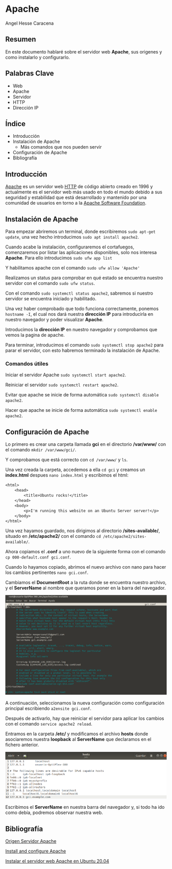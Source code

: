 # **Apache**
Angel Hesse Caracena

## **Resumen**
En este documento hablaré sobre el servidor web **Apache**, sus origenes y como instalarlo y configurarlo.

## **Palabras Clave**
- Web
- Apache
- Servidor
- HTTP
- Dirección IP

## **Índice**
- Introducción
- Instalación de Apache
    - Más comandos que nos pueden servir
- Configuración de Apache
- Bibliografía

## **Introducción**
[Apache](https://dinahosting.com/ayuda/que-es-apache-y-para-que-sirve/) es un servidor web [HTTP](https://es.wikipedia.org/wiki/Protocolo_de_transferencia_de_hipertexto) de código abierto creado en 1996 y actualmente es el servidor web más usado en todo el mundo debido a sus seguridad y estabilidad que está desarrollado y mantenido por una comunidad de usuarios en torno a la [Apache Software Foundation](https://httpd.apache.org/docs/2.4/es/).

## **Instalación de Apache**
Para empezar abriremos un terminal, donde escribiremos `sudo apt-get update`, una vez hecho introducimos `sudo apt install apache2`.

Cuando acabe la instalación, configuraremos el cortafuegos, comenzaremos por listar las aplicaciones disponibles, solo nos interesa **Apache**. Para ello introducimos `sudo ufw app list` 

Y habilitamos apache con el comando `sudo ufw allow 'Apache'`

Realizamos un status para comprobar en qué estado se encuentra nuestro servidor con el comando `sudo ufw status`.

Con el comando `sudo systemctl status apache2`, sabremos si nuestro servidor se encuentra iniciado y habilitado.

Una vez haber comprobado que todo funciona correctamente, ponemos `hostname -I`, el cual nos dará nuestra **dirección IP** para introducirla en nuestro navegador y poder visualizar **Apache**.

Introducimos la **dirección IP** en nuestro navegador y comprobamos que vemos la pagina de apache.

Para terminar, introducimos el comando `sudo systemctl stop apache2` para parar el servidor, con esto habremos terminado la instalación de Apache.

### **Comandos útiles**
Iniciar el servidor Apache `sudo systemctl start apache2`.

Reiniciar el servidor `sudo systemctl restart apache2`.

Evitar que apache se inicie de forma automática `sudo systemctl disable apache2`.

Hacer que apache se inicie de forma automática `sudo systemctl enable apache2`.

## **Configuración de Apache**
Lo primero es crear una carpeta llamada **gci** en el directorio **/var/www/** con el comando `mkdir /var/www/gci/`.

Y comprobamos que está correcto con `cd /var/www/` y `ls`.

Una vez creada la carpeta, accedemos a ella `cd gci` y creamos un **index.html** despues `nano index.html` y escribimos el html:

```
<html>
    <head>
        <title>Ubuntu rocks!</title>
    </head>
    <body>
        <p>I'm running this website on an Ubuntu Server server!</p>
    </body>
</html>
```

Una vez hayamos guardado, nos dirigimos al directorio **/sites-available/**, situado en **/etc/apache2/** con el comando `cd /etc/apache2/sites-available/`.

Ahora copiamos el **.conf** a uno nuevo de la siguiente forma con el comando `cp 000-default.conf gci.conf`.

Cuando lo hayamos copiado, abrimos el nuevo archivo con nano para hacer los cambios pertinentes `nano gci.conf`.

Cambiamos el **DocumentRoot** a la ruta donde se encuentra nuestro archivo, y el **ServerName** al nombre que queramos poner en la barra del navegador.

![Configuración](cap.png "gci.conf")

A continuación, seleccionamos la nueva configuración como configuración principal escribiendo `a2ensite gci.conf`.

Después de activarlo, hay que reiniciar el servidor para aplicar los cambios con el comando `service apache2 reload`.

Entramos en la carpeta **/etc/** y modificamos el archivo **hosts** donde asociaremos nuestra **loopback** al **ServerName** que declaramos en el fichero anterior.

![Configuración](cap2.png "Archivo hosts")

Escribimos el **ServerName** en nuestra barra del navegador y, si todo ha ido como debía, podremos observar nuestra web.

## **Bibliografía**
[Origen Servidor Apache](https://es.wikipedia.org/wiki/Servidor_HTTP_Apache)

[Install and configure Apache](https://ubuntu.com/tutorials/install-and-configure-apache#1-overview)

[Instalar el servidor web Apache en Ubuntu 20.04](https://www.digitalocean.com/community/tutorials/how-to-install-the-apache-web-server-on-ubuntu-20-04-es)
